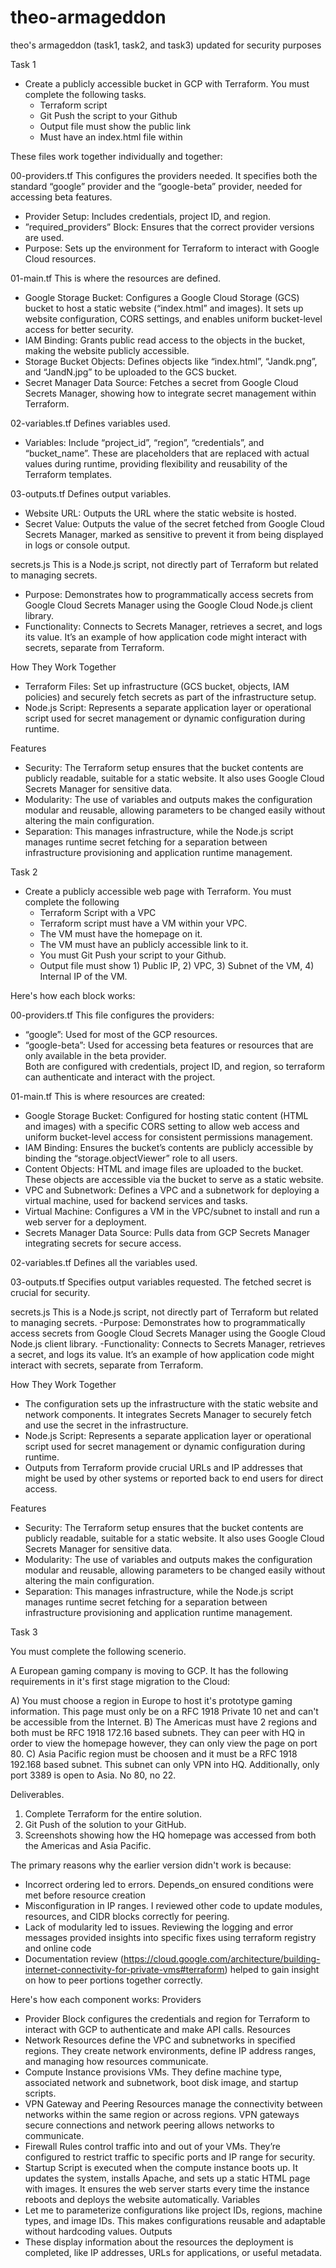# theo-armageddon
theo's armageddon (task1, task2, and task3) updated for security purposes


Task 1

- Create a publicly accessible bucket in GCP with Terraform.  You must complete the following tasks.
    - Terraform script
    - Git Push the script to your Github
    - Output file must show the public link
    - Must have an index.html file within

These files work together individually and together:

00-providers.tf
This configures the providers needed. It specifies both the standard “google” provider and the “google-beta” provider, needed for accessing beta features.
- Provider Setup: Includes credentials, project ID, and region.
- ”required_providers” Block: Ensures that the correct provider versions are used.
- Purpose: Sets up the environment for Terraform to interact with Google Cloud resources.

01-main.tf
This is where the resources are defined.
- Google Storage Bucket: Configures a Google Cloud Storage (GCS) bucket to host a static website (“index.html” and images). It sets up website configuration, CORS settings, and enables uniform bucket-level access for better security.
- IAM Binding: Grants public read access to the objects in the bucket, making the website publicly accessible.
- Storage Bucket Objects: Defines objects like “index.html”, “Jandk.png”, and “JandN.jpg” to be uploaded to the GCS bucket.
- Secret Manager Data Source: Fetches a secret from Google Cloud Secrets Manager, showing how to integrate secret management within Terraform.

02-variables.tf
Defines variables used.
- Variables: Include “project_id”, “region”, “credentials”, and “bucket_name”. These are placeholders that are replaced with actual values during runtime, providing flexibility and reusability of the Terraform templates.

03-outputs.tf
Defines output variables.
- Website URL: Outputs the URL where the static website is hosted.
- Secret Value: Outputs the value of the secret fetched from Google Cloud Secrets Manager, marked as sensitive to prevent it from being displayed in logs or console output.

secrets.js
This is a Node.js script, not directly part of Terraform but related to managing secrets.
- Purpose: Demonstrates how to programmatically access secrets from Google Cloud Secrets Manager using the Google Cloud Node.js client library.
- Functionality: Connects to Secrets Manager, retrieves a secret, and logs its value. It’s an example of how application code might interact with secrets, separate from Terraform.

How They Work Together
- Terraform Files: Set up infrastructure (GCS bucket, objects, IAM policies) and securely fetch secrets as part of the infrastructure setup.
- Node.js Script: Represents a separate application layer or operational script used for secret management or dynamic configuration during runtime.

Features
- Security: The Terraform setup ensures that the bucket contents are publicly readable, suitable for a static website. It also uses Google Cloud Secrets Manager for sensitive data.
- Modularity: The use of variables and outputs makes the configuration modular and reusable, allowing parameters to be changed easily without altering the main configuration.
- Separation: This manages infrastructure, while the Node.js script manages runtime secret fetching for a separation between infrastructure provisioning and application runtime management.


Task 2

- Create a publicly accessible web page with Terraform.  You must complete the following
    - Terraform Script with a VPC
    - Terraform script must have a VM within your VPC.
    - The VM must have the homepage on it.
    - The VM must have an publicly accessible link to it.
    - You must Git Push your script to your Github.
    - Output file must show 1) Public IP, 2) VPC, 3) Subnet of the VM, 4) Internal IP of the VM.


Here's how each block works:
 
00-providers.tf
This file configures the providers:
- “google”: Used for most of the GCP resources.
- “google-beta”: Used for accessing beta features or resources that are only available in the beta provider.  
Both are configured with credentials, project ID, and region, so terraform can authenticate and interact with the project.

01-main.tf
This is where resources are created:
- Google Storage Bucket: Configured for hosting static content (HTML and images) with a specific CORS setting to allow web access and uniform bucket-level access for consistent permissions management.
- IAM Binding: Ensures the bucket’s contents are publicly accessible by binding the “storage.objectViewer” role to all users.
- Content Objects: HTML and image files are uploaded to the bucket. These objects are accessible via the bucket to serve as a static website.
- VPC and Subnetwork: Defines a VPC and a subnetwork for deploying a virtual machine, used for backend services and tasks.
- Virtual Machine: Configures a VM in the VPC/subnet to install and run a web server for a deployment.
- Secrets Manager Data Source: Pulls data from GCP Secrets Manager integrating secrets for secure access.

02-variables.tf
Defines all the variables used.

03-outputs.tf
Specifies output variables requested. The fetched secret is crucial for security.

secrets.js
This is a Node.js script, not directly part of Terraform but related to managing secrets.
-Purpose: Demonstrates how to programmatically access secrets from Google Cloud Secrets Manager using the Google Cloud Node.js client library.
-Functionality: Connects to Secrets Manager, retrieves a secret, and logs its value. It’s an example of how application code might interact with secrets, separate from Terraform.

How They Work Together
- The configuration sets up the infrastructure with the static website and network components. It integrates Secrets Manager to securely fetch and use the secret in the infrastructure.
- Node.js Script: Represents a separate application layer or operational script used for secret management or dynamic configuration during runtime.
- Outputs from Terraform provide crucial URLs and IP addresses that might be used by other systems or reported back to end users for direct access.

Features
- Security: The Terraform setup ensures that the bucket contents are publicly readable, suitable for a static website. It also uses Google Cloud Secrets Manager for sensitive data.
- Modularity: The use of variables and outputs makes the configuration modular and reusable, allowing parameters to be changed easily without altering the main configuration.
- Separation: This manages infrastructure, while the Node.js script manages runtime secret fetching for a separation between infrastructure provisioning and application runtime management.


Task 3

You must complete the following scenerio.

A European gaming company is moving to GCP.  It has the following requirements in it's first stage migration to the Cloud:

A) You must choose a region in Europe to host it's prototype gaming information.  This page must only be on a RFC 1918 Private 10 net and can't be accessible from the Internet.
B) The Americas must have 2 regions and both must be RFC 1918 172.16 based subnets.  They can peer with HQ in order to view the homepage however, they can only view the page on port 80.
C) Asia Pacific region must be choosen and it must be a RFC 1918 192.168 based subnet.  This subnet can only VPN into HQ.  Additionally, only port 3389 is open to Asia. No 80, no 22.

Deliverables.
1) Complete Terraform for the entire solution.
2) Git Push of the solution to your GitHub.
3) Screenshots showing how the HQ homepage was accessed from both the Americas and Asia Pacific. 

The primary reasons why the earlier version didn't work is because:
- Incorrect ordering led to errors. Depends_on ensured conditions were met before resource creation
- Misconfiguration in IP ranges. I reviewed other code to update modules, resources, and CIDR blocks correctly for peering.
- Lack of modularity led to issues. Reviewing the logging and error messages provided insights into specific fixes using terraform registry and online code
- Documentation review (https://cloud.google.com/architecture/building-internet-connectivity-for-private-vms#terraform) helped to gain insight on how to peer portions together correctly.

Here's how each component works:
Providers
- Provider Block configures the credentials and region for Terraform to interact with GCP to authenticate and make API calls.
Resources
- Network Resources define the VPC and subnetworks in specified regions. They create network environments, define IP address ranges, and managing how resources communicate.
- Compute Instance provisions VMs. They define machine type, associated network and subnetwork, boot disk image, and startup scripts.
- VPN Gateway and Peering Resources manage the connectivity between networks within the same region or across regions. VPN gateways secure connections and network peering allows networks to communicate.
- Firewall Rules control traffic into and out of your VMs. They’re configured to restrict traffic to specific ports and IP range for security.
- Startup Script is executed when the compute instance boots up. It updates the system, installs Apache, and sets up a static HTML page with images. It ensures the web server starts every time the instance reboots and deploys the website automatically.
Variables
- Let me to parameterize configurations like project IDs, regions, machine types, and image IDs. This makes configurations reusable and adaptable without hardcoding values.
Outputs
- These display information about the resources the deployment is completed, like IP addresses, URLs for applications, or useful metadata.
